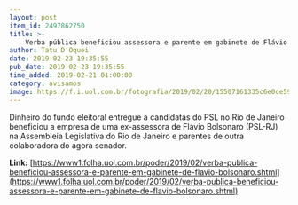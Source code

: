 ```yaml
---
layout: post
item_id: 2497862750
title: >-
    Verba pública beneficiou assessora e parente em gabinete de Flávio Bolsonaro
author: Tatu D'Oquei
date: 2019-02-23 19:35:55
pub_date: 2019-02-23 19:35:55
time_added: 2019-02-21 01:00:00
category: avisamos
image: https://f.i.uol.com.br/fotografia/2019/02/20/15507161335c6e0ce599b1f_1550716133_3x2_rt.jpg
---
```


Dinheiro do fundo eleitoral entregue a candidatas do PSL no Rio de Janeiro beneficiou a empresa de uma ex-assessora de Flávio Bolsonaro (PSL-RJ) na Assembleia Legislativa do Rio de Janeiro e parentes de outra colaboradora do agora senador.

**Link:** [https://www1.folha.uol.com.br/poder/2019/02/verba-publica-beneficiou-assessora-e-parente-em-gabinete-de-flavio-bolsonaro.shtml](https://www1.folha.uol.com.br/poder/2019/02/verba-publica-beneficiou-assessora-e-parente-em-gabinete-de-flavio-bolsonaro.shtml)

